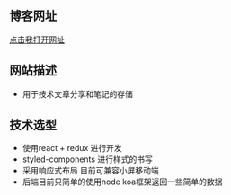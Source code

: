 ## 博客网址   
[点击我打开网址](https://www.yangicheng.cn/blog/)

## 网站描述
+ 用于技术文章分享和笔记的存储
## 技术选型 
+ 使用react + redux 进行开发
+ styled-components 进行样式的书写
+ 采用响应式布局 目前可兼容小屏移动端 
+ 后端目前只简单的使用node koa框架返回一些简单的数据



